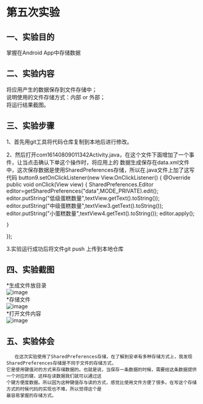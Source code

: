 # 第五次实验

 ## 一、实验目的
 掌握在Android App中存储数据
 
 ## 二、实验内容
将应用产生的数据保存到文件存储中；<br>
说明使用的文件存储方式：内部 or 外部；<br>
将运行结果截图。
 
 ## 三、实验步骤
1、首先用git工具将代码仓库复制到本地后进行修改。

2、然后打开com16140809011342Activity.java，在这个文件下面增加了一个事件，让当点击确认下单这个操作时，将应用上的
数据生成保存在data.xml文件中，这次保存数据是使用SharedPreferences存储，所以在.java文件上加了这写代码
button9.setOnClickListener(new View.OnClickListener() {
    @Override
    public void onClick(View view) {
        SharedPreferences.Editor editor=getSharedPreferences("data",MODE_PRIVATE).edit();
        editor.putString("低级蛋糕数量",textView.getText().toString());
        editor.putString("中级蛋糕数量",textView3.getText().toString());
        editor.putString("小蛋糕数量",textView4.getText().toString());
        editor.apply();

    }
});

3.实验运行成功后将文件git push 上传到本地仓库

 
 ## 四、实验截图
 *生成文件放目录<br>
 ![image](https://github.com/chenjiahui-xxz/android-labs-2018/blob/master/com1614080901134/5.png)<br>
 *存储文件<br>
 ![image](https://github.com/chenjiahui-xxz/android-labs-2018/blob/master/com1614080901134/6.png)<br>
  *打开文件内容<br>
 ![image](https://github.com/chenjiahui-xxz/android-labs-2018/blob/master/com1614080901134/datawenjian.png)<br>

 
 ## 五、实验体会
       在这次实验使用了SharedPreferences存储，在了解到安卓有多种存储方式上，我发现SharedPreferences存储是不同于文件的存储方式，
	它是使用键值对的方式来存储数据的。也就是说，当保存一条数据的时候，需要给这条数据提供一个对应的键，这样在读数据我们就可以通过这
	个键方便度数据。所以因为这种键值存与读的方式，感觉比使用文件方便了很多。在写这个存储方式的时候代码的实现也不难，所以觉得这个是
	最容易掌握的存储方式。
